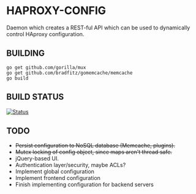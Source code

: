 # HAPROXY-CONFIG

Daemon which creates a REST-ful API which can be used to dynamically control
HAproxy configuration.

## BUILDING

	go get github.com/gorilla/mux
	go get github.com/bradfitz/gomemcache/memcache
	go build

## BUILD STATUS

[![Status](https://secure.travis-ci.org/jbuchbinder/haproxy-config.png)](http://travis-ci.org/jbuchbinder/haproxy-config)

## TODO

* ~~Persist configuration to NoSQL database (Memcache, plugins).~~
* ~~Mutex locking of config object, since maps aren't thread safe.~~
* jQuery-based UI.
* Authentication layer/security, maybe ACLs?
* Implement global configuration
* Implement frontend configuration
* Finish implementing configuration for backend servers

